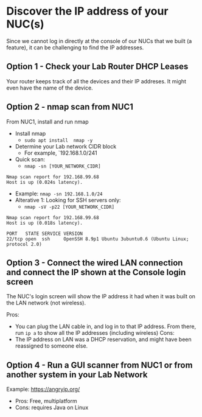 # Discover the IP address of your NUC(s)
Since we cannot log in directly at the console of our NUCs that we built (a feature), it can be challenging to find the IP addresses.

## Option 1 - Check your Lab Router DHCP Leases
Your router keeps track of all the devices and their IP addreses. It might even have the name of the device.

## Option 2 - nmap scan from NUC1
From NUC1, install and run nmap

- Install nmap
  - `sudo apt install  nmap -y`
- Determine your Lab network CIDR block
  - For example, `192.168.1.0/241
- Quick scan:
  - `nmap -sn [YOUR_NETWORK_CIDR]`
~~~~
Nmap scan report for 192.168.99.68
Host is up (0.024s latency).
~~~~
  - Example: `nmap -sn 192.168.1.0/24`
- Alterative 1: Looking for SSH servers only:
  - `nmap -sV -p22 [YOUR_NETWORK_CIDR]`
~~~~
Nmap scan report for 192.168.99.68
Host is up (0.018s latency).

PORT   STATE SERVICE VERSION
22/tcp open  ssh     OpenSSH 8.9p1 Ubuntu 3ubuntu0.6 (Ubuntu Linux; protocol 2.0)
~~~~

## Option 3 - Connect the wired LAN connection and connect the IP shown at the Console login screen
The NUC's login screen will show the IP address it had when it was built on the LAN network (not wireless).

Pros:
- You can plug the LAN cable in, and log in to that IP address. From there, run `ip a` to show all the IP addresses (including wireless)
Cons:
- The IP address on LAN was a DHCP reservation, and might have been reassigned to someone else.

## Option 4 - Run a GUI scanner from NUC1 or from another system in your Lab Network
Example: https://angryip.org/
- Pros: Free, multiplatform
- Cons: requires Java on Linux
